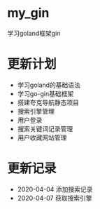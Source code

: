 # my_gin
学习goland框架gin

# 更新计划
- 学习goland的基础语法
- 学习go-gin基础框架
- 搭建夸克导航静态项目
- 搜索引擎管理
- 用户登录
- 搜索关键词记录管理
- 用户收藏网站管理

# 更新记录
- 2020-04-04 添加搜索记录
- 2020-04-07 获取搜索引擎
